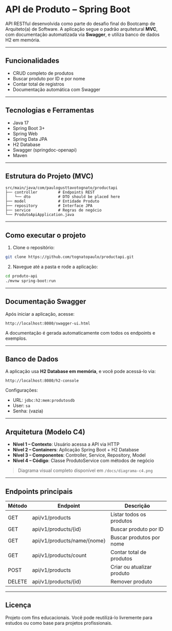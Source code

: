 # API de Produto – Spring Boot

API RESTful desenvolvida como parte do desafio final do Bootcamp de Arquiteto(a) de Software. 
A aplicação segue o padrão arquitetural **MVC**, com documentação automatizada via **Swagger**, e utiliza banco de dados H2 em memória.

---

## Funcionalidades

- CRUD completo de produtos
- Buscar produto por ID e por nome
- Contar total de registros
- Documentação automática com Swagger

---

## Tecnologias e Ferramentas

- Java 17
- Spring Boot 3+
- Spring Web
- Spring Data JPA
- H2 Database
- Swagger (springdoc-openapi)
- Maven

---

## Estrutura do Projeto (MVC)

```
src/main/java/com/paulogusttavotognato/productapi
├── controller         # Endpoints REST
│   └── dto            # DTO should be placed here
├── model              # Entidade Produto
├── repository         # Interface JPA
├── service            # Regras de negócio
└── ProdutoApiApplication.java
```

---

## Como executar o projeto

1. Clone o repositório:
```bash
git clone https://github.com/tognatopaulo/productapi.git
```

2. Navegue até a pasta e rode a aplicação:
```bash
cd produto-api
./mvnw spring-boot:run
```

---

## Documentação Swagger

Após iniciar a aplicação, acesse:

```
http://localhost:8080/swagger-ui.html
```

A documentação é gerada automaticamente com todos os endpoints e exemplos.

---

## Banco de Dados

A aplicação usa **H2 Database em memória**, e você pode acessá-lo via:

```
http://localhost:8080/h2-console
```

Configurações:
- URL: `jdbc:h2:mem:produtosdb`
- User: `sa`
- Senha: (vazia)

---

## Arquitetura (Modelo C4)

- **Nível 1 – Contexto**: Usuário acessa a API via HTTP
- **Nível 2 – Containers**: Aplicação Spring Boot + H2 Database
- **Nível 3 – Componentes**: Controller, Service, Repository, Model
- **Nível 4 – Código**: Classe ProdutoService com métodos de negócio

> Diagrama visual completo disponível em `/docs/diagrama-c4.png`

---

## Endpoints principais

| Método | Endpoint                    | Descrição                       |
|--------|-----------------------------|---------------------------------|
| GET    | api/v1/products             | Listar todos os produtos        |
| GET    | api/v1/products/{id}        | Buscar produto por ID           |
| GET    | api/v1/products/name/{nome} | Buscar produtos por nome        |
| GET    | api/v1/products/count       | Contar total de produtos        |
| POST   | api/v1/products             | Criar ou atualizar produto      |
| DELETE | api/v1/products/{id}        | Remover produto                 |

---

## Licença

Projeto com fins educacionais. 
Você pode reutilizá-lo livremente para estudos ou como base para projetos profissionais.
